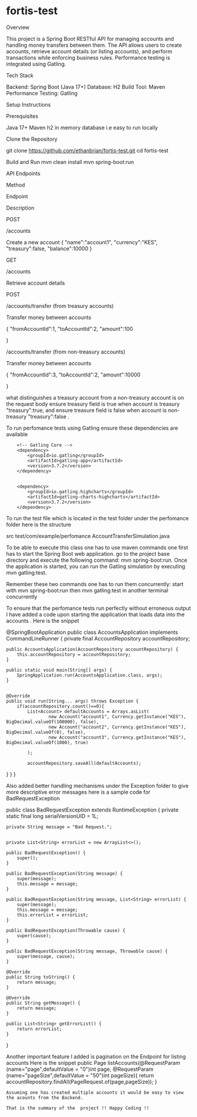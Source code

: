 # fortis-test

Overview

This project is a Spring Boot RESTful API for managing accounts and handling money transfers between them. The API allows users to create accounts, retrieve account details (or listing accounts), and perform transactions while enforcing business rules. Performance testing is integrated using Gatling.

Tech Stack

Backend: Spring Boot (Java 17+)
Database: H2
Build Tool: Maven
Performance Testing: Gatling

Setup Instructions

Prerequisites

Java 17+
Maven
h2 in memory database i.e easy to run locally

Clone the Repository

git clone https://github.com/ethanbrian/fortis-test.git
cd fortis-test

Build and Run
mvn clean install
mvn spring-boot:run

API Endpoints

Method

Endpoint

Description

POST

/accounts

Create a new account
{
    "name":"account1",
    "currency":"KES",
    "treasury":false,
    "balance":10000
}

GET

/accounts

Retrieve account details

POST

/accounts/transfer  (from treasury accounts)

Transfer money between accounts

{
    "fromAccountId":1,
    "toAccountId":2,
    "amount":100

}

/accounts/transfer (from non-treasury accounts)

Transfer money between accounts

{
    "fromAccountId":3,
    "toAccountId":2,
    "amount":10000

}

what distinguishes  a treasury account from a non-treasury account is on the request body ensure treasury field is true when account is treasury  "treasury":true, and ensure treasure field is false when account is  non-treasury "treasury":false .

To run perfomance tests using Gatling ensure these dependencies are available 

		<!-- Gatling Core -->
		<dependency>
			<groupId>io.gatling</groupId>
			<artifactId>gatling-app</artifactId>
			<version>3.7.2</version>
		</dependency>


		<dependency>
			<groupId>io.gatling.highcharts</groupId>
			<artifactId>gatling-charts-highcharts</artifactId>
			<version>3.7.2</version>
		</dependency>

To run the test file which is located in the test folder under the perfomance folder
here is the structure 

src
test/com/example/perfomance
 AccountTransferSimulation.java

To be able to execute this class one has to use maven commands
one  first has to start the Spring Boot web application.
go to the project base directory and execute the following command: 
mvn spring-boot:run.
Once the application is started, you can run the Gatling simulation by executing
 mvn gatling:test.

Remember these two commands one has to run them concurrently: start with mvn spring-boot:run then mvn gatling:test in another terminal concurrently

To ensure that the perfomance tests run perfectly without erroneous output I have added a code upon starting the application that loads data into the accounts . Here is the snippet 

@SpringBootApplication
public class AccountsApplication implements CommandLineRunner {
private final AccountRepository accountRepository;

    public AccountsApplication(AccountRepository accountRepository) {
        this.accountRepository = accountRepository;
    }

    public static void main(String[] args) {
		SpringApplication.run(AccountsApplication.class, args);
	}


	@Override
	public void run(String... args) throws Exception {
		if(accountRepository.count()==0){
			List<Account> defaultAccounts = Arrays.asList(
					new Account("account1", Currency.getInstance("KES"), BigDecimal.valueOf(100000), false),
					new Account("account2", Currency.getInstance("KES"), BigDecimal.valueOf(0), false),
					new Account("account3", Currency.getInstance("KES"), BigDecimal.valueOf(1000), true)

			);

			accountRepository.saveAll(defaultAccounts);
}
	}
}


Also added better handling mechanisms under the Exception folder  to give more descriptive error messages 
 here is a sample code for BadRequestException 

public class BadRequestException extends RuntimeException {
    private static final long serialVersionUID = 1L;

    private String message = "Bad Request.";


    private List<String> errorList = new ArrayList<>();

    public BadRequestException() {
        super();
    }

    public BadRequestException(String message) {
        super(message);
        this.message = message;
    }

    public BadRequestException(String message, List<String> errorList) {
        super(message);
        this.message = message;
        this.errorList = errorList;
    }

    public BadRequestException(Throwable cause) {
        super(cause);
    }

    public BadRequestException(String message, Throwable cause) {
        super(message, cause);
    }

    @Override
    public String toString() {
        return message;
    }

    @Override
    public String getMessage() {
        return message;
    }

    public List<String> getErrorList() {
        return errorList;
    }
}

Another important feature I added is pagination on the Endpoint for listing accounts 
 Here is the snippet 
     public Page<Account> listAccounts(@RequestParam (name="page",defaultValue = "0")int page,
                                      @RequestParam (name="pageSize",defaultValue = "50")int pageSize){
        return accountRepository.findAll(PageRequest.of(page,pageSize));
    }

    Assuming one has created multiple accounts it would be easy to view the acounts from the Backend.

    That is the summary of the  project !! Happy Coding !!
